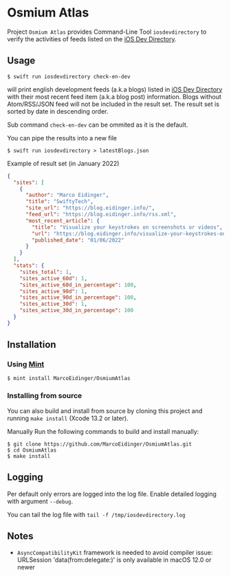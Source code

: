 # Osmium Atlas

Project `Osmium Atlas` provides Command-Line Tool `iosdevdirectory` to verify the activities of feeds listed on the [iOS Dev Directory](https://iosdevdirectory.com/).

## Usage

```
$ swift run iosdevdirectory check-en-dev
```

will print english development feeds (a.k.a blogs) listed in [iOS Dev Directory](https://iosdevdirectory.com/) with their most recent feed item (a.k.a blog post) information. Blogs without Atom/RSS/JSON feed will not be included in the result set. The result set is sorted by date in descending order.

Sub command `check-en-dev` can be ommited as it is the default.

You can pipe the results into a new file

```
$ swift run iosdevdirectory > latestBlogs.json
```

Example of result set (in January 2022)

```json
{
  "sites": [
    {
      "author": "Marco Eidinger",
      "title": "SwiftyTech",
      "site_url": "https://blog.eidinger.info/",
      "feed_url": "https://blog.eidinger.info/rss.xml",
      "most_recent_article": {
        "title": "Visualize your keystrokes on screenshots or videos",
        "url": "https://blog.eidinger.info/visualize-your-keystrokes-on-screenshots-or-videos",
        "published_date": "01/06/2022"
      }
    }
  ],
  "stats": {
    "sites_total": 1,
    "sites_active_60d": 1,
    "sites_active_60d_in_percentage": 100,
    "sites_active_90d": 1,
    "sites_active_90d_in_percentage": 100,
    "sites_active_30d": 1,
    "sites_active_30d_in_percentage": 100
  }
}
```

## Installation
### Using [Mint](https://github.com/yonaskolb/mint)

```
$ mint install MarcoEidinger/OsmiumAtlas
```

### Installing from source

You can also build and install from source by cloning this project and running
`make install` (Xcode 13.2 or later).

Manually
Run the following commands to build and install manually:

```
$ git clone https://github.com/MarcoEidinger/OsmiumAtlas.git
$ cd OsmiumAtlas
$ make install
```

## Logging

Per default only errors are logged into the log file. Enable detailed logging with argument `--debug`.

You can tail the log file with `tail -f /tmp/iosdevdirectory.log`

## Notes

- `AsyncCompatibilityKit` framework is needed to avoid compiler issue: URLSession 'data(from:delegate:)' is only available in macOS 12.0 or newer
